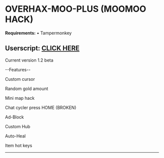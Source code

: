 # OVERHAX-MOO-PLUS (MOOMOO HACK)
<b>Requirements:</b> • Tampermonkey</br>

<h2>Userscript: <a href="https://github.com/THEGUY3ds/OVERHAX-MOO-PLUS/raw/master/UserScript.user.js" target="_blank">CLICK HERE</a></h2>


Current version 1.2 beta

--Features--

Custom cursor

Random gold amount

Mini map hack

Chat cycler press HOME (BROKEN)

Ad-Block

Custom Hub

Auto-Heal

Item hot keys

-----------


